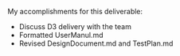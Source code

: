 My accomplishments for this deliverable:
* Discuss D3 delivery with the team
* Formatted UserManul.md
* Revised DesignDocument.md and TestPlan.md

